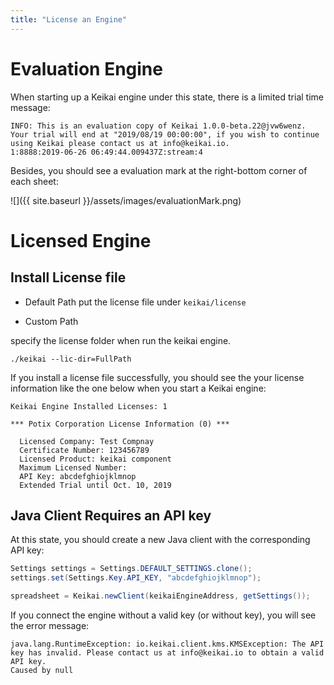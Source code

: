 ```yaml
---
title: "License an Engine"
---
```


# Evaluation Engine
When starting up a Keikai engine under this state, there is a limited trial time message:

```
INFO: This is an evaluation copy of Keikai 1.0.0-beta.22@jvw6wenz. Your trial will end at "2019/08/19 00:00:00", if you wish to continue using Keikai please contact us at info@keikai.io.
1:8888:2019-06-26 06:49:44.009437Z:stream:4

```

Besides, you should see a evaluation mark at the right-bottom corner of each sheet:

![]({{ site.baseurl }}/assets/images/evaluationMark.png)



# Licensed Engine

## Install License file

* Default Path
put the license file under `keikai/license`

* Custom Path

specify the license folder when run the keikai engine.

`./keikai --lic-dir=FullPath`


If you install a license file successfully, you should see the your license information like the one below when you start a Keikai engine:

```
Keikai Engine Installed Licenses: 1

*** Potix Corporation License Information (0) ***

  Licensed Company: Test Compnay
  Certificate Number: 123456789       
  Licensed Product: keikai component
  Maximum Licensed Number: 
  API Key: abcdefghiojklmnop
  Extended Trial until Oct. 10, 2019
```

## Java Client Requires an API key
At this state, you should create a new Java client with the corresponding API key:

```java
Settings settings = Settings.DEFAULT_SETTINGS.clone();
settings.set(Settings.Key.API_KEY, "abcdefghiojklmnop");

spreadsheet = Keikai.newClient(keikaiEngineAddress, getSettings());
```

If you connect the engine without a valid key (or without key), you will see the error message:

```
java.lang.RuntimeException: io.keikai.client.kms.KMSException: The API key has invalid. Please contact us at info@keikai.io to obtain a valid API key.
Caused by null
```